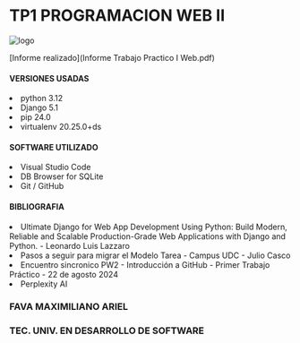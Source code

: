 <h1>TP1 PROGRAMACION WEB II</h1>
<img src="https://repository-images.githubusercontent.com/846279650/d79e0e36-83bc-4539-8593-2e99cbd0aed2" alt="logo">

[Informe realizado](Informe Trabajo Practico I Web.pdf)

<h4>VERSIONES USADAS</h4>
<li>python 3.12</li>
<li>Django 5.1</li>
<li>pip 24.0</li>
<li>virtualenv 20.25.0+ds</li>

<h4>SOFTWARE UTILIZADO</h4>
<li>Visual Studio Code</li>
<li>DB Browser for SQLite</li>
<li>Git / GitHub</li>

<h4>BIBLIOGRAFIA</h4>
<li>Ultimate Django for Web App Development Using Python: Build Modern, Reliable and Scalable Production-Grade Web Applications with Django and Python. - Leonardo Luis Lazzaro</li>
<li>Pasos a seguir para migrar el Modelo Tarea - Campus UDC - Julio Casco</li>
<li>Encuentro sincronico PW2 - Introducción a GitHub - Primer Trabajo Práctico - 22 de agosto 2024</li>
<li>Perplexity AI</li>

<h3>FAVA MAXIMILIANO ARIEL</h3>
<h3>TEC. UNIV. EN DESARROLLO DE SOFTWARE</h3>
